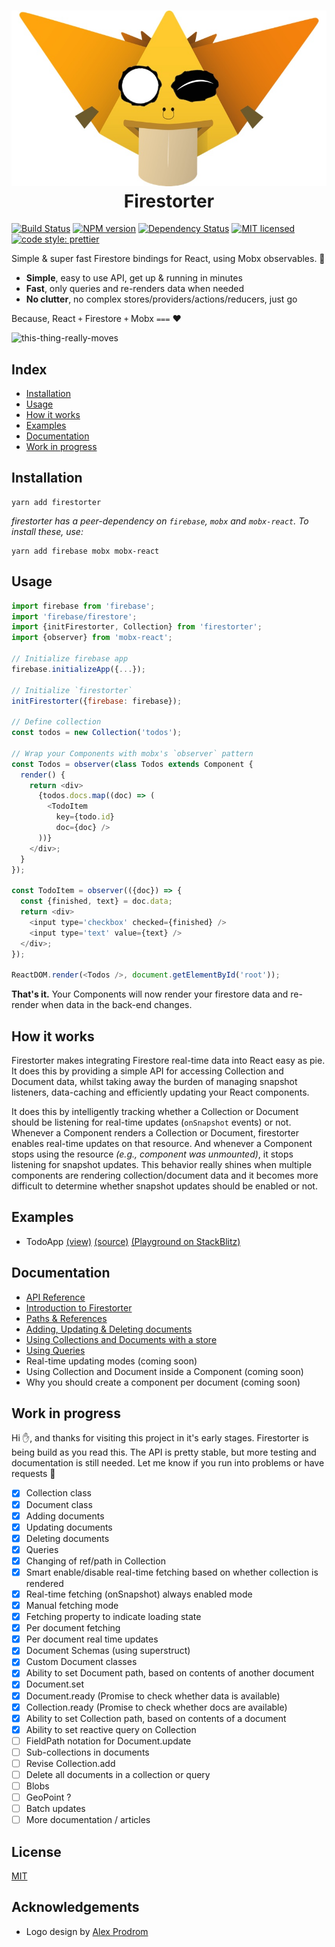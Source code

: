 <h1 align="center">
  <img src="./logo2.jpg" /><br>
  Firestorter
</h1>

[![Build Status](https://travis-ci.org/IjzerenHein/firestorter.svg?branch=master)](https://travis-ci.org/IjzerenHein/firestorter)
<span class="badge-npmversion"><a href="https://npmjs.org/package/badges" title="View this project on NPM"><img src="https://img.shields.io/npm/v/firestorter.svg" alt="NPM version" /></a></span>
<span class="badge-daviddm"><a href="https://david-dm.org/IjzerenHein/firestorter" title="View the status of this project's dependencies on DavidDM"><img src="https://img.shields.io/david/IjzerenHein/firestorter.svg" alt="Dependency Status" /></a></span>
[![MIT licensed](https://img.shields.io/badge/license-MIT-blue.svg)](https://raw.githubusercontent.com/IjzerenHein/firestorter/master/LICENSE.txt)
[![code style: prettier](https://img.shields.io/badge/code_style-prettier-ff69b4.svg)](https://github.com/prettier/prettier)

Simple & super fast Firestore bindings for React, using Mobx observables. 🤘

* **Simple**, easy to use API, get up & running in minutes
* **Fast**, only queries and re-renders data when needed
* **No clutter**, no complex stores/providers/actions/reducers, just go

Because, React `+` Firestore `+` Mobx `===` ❤️

![this-thing-really-moves](./this-thing-really-moves.gif)

## Index

* [Installation](#installation)
* [Usage](#usage)
* [How it works](#how-it-works)
* [Examples](#examples)
* [Documentation](./docs/API.md)
* [Work in progress](#work-in-progress)

## Installation

    yarn add firestorter

_firestorter has a peer-dependency on `firebase`, `mobx` and `mobx-react`. To install these, use:_

    yarn add firebase mobx mobx-react

## Usage

```js
import firebase from 'firebase';
import 'firebase/firestore';
import {initFirestorter, Collection} from 'firestorter';
import {observer} from 'mobx-react';

// Initialize firebase app
firebase.initializeApp({...});

// Initialize `firestorter`
initFirestorter({firebase: firebase});

// Define collection
const todos = new Collection('todos');

// Wrap your Components with mobx's `observer` pattern
const Todos = observer(class Todos extends Component {
  render() {
    return <div>
      {todos.docs.map((doc) => (
        <TodoItem
          key={todo.id}
          doc={doc} />
      ))}
    </div>;
  }
});

const TodoItem = observer(({doc}) => {
  const {finished, text} = doc.data;
  return <div>
    <input type='checkbox' checked={finished} />
    <input type='text' value={text} />
  </div>;
});

ReactDOM.render(<Todos />, document.getElementById('root'));
```

**That's it.** Your Components will now render your firestore data
and re-render when data in the back-end changes.

## How it works

Firestorter makes integrating Firestore real-time data into React easy as pie. It does this by providing a simple API for accessing Collection and Document data, whilst taking away the burden of managing snapshot listeners, data-caching and efficiently updating your React components.

It does this by intelligently tracking whether a Collection or Document should be listening for real-time updates (`onSnapshot` events) or not. Whenever a Component renders a Collection or Document, firestorter enables real-time updates on that resource. And whenever a Component stops using the resource _(e.g., component was unmounted)_, it stops listening for snapshot updates. This behavior really shines when multiple components are rendering collection/document data and it becomes more difficult to determine whether snapshot updates should be enabled or not.

## Examples

* TodoApp [(view)](https://react-firestore-todo-app.stackblitz.io) [(source)](./examples/todoApp/src) [(Playground on StackBlitz)](https://stackblitz.com/edit/react-firestore-todo-app?file=Todos.js)

## Documentation

* [API Reference](./docs/API.md)
* [Introduction to Firestorter](https://medium.com/@hrutjes/building-a-react-firestore-app-with-zero-effort-and-mobx-525df611eabf)
* [Paths & References](./docs/PathsAndReferences.md)
* [Adding, Updating & Deleting documents](./docs/AddUpdateDelete.md)
* [Using Collections and Documents with a store](./docs/Store.md)
* [Using Queries](./docs/Querues.md)
* Real-time updating modes (coming soon)
* Using Collection and Document inside a Component (coming soon)
* Why you should create a component per document (coming soon)

## Work in progress

Hi ✋, and thanks for visiting this project in it's early stages.
Firestorter is being build as you read this. The API is pretty stable, but more testing and documentation is still needed. Let me know if you run into problems or have requests 🤘

* [x] Collection class
* [x] Document class
* [x] Adding documents
* [x] Updating documents
* [x] Deleting documents
* [x] Queries
* [x] Changing of ref/path in Collection
* [x] Smart enable/disable real-time fetching based on whether collection is rendered
* [x] Real-time fetching (onSnapshot) always enabled mode
* [x] Manual fetching mode
* [x] Fetching property to indicate loading state
* [x] Per document fetching
* [x] Per document real time updates
* [x] Document Schemas (using superstruct)
* [x] Custom Document classes
* [x] Ability to set Document path, based on contents of another document
* [x] Document.set
* [x] Document.ready (Promise to check whether data is available)
* [x] Collection.ready (Promise to check whether docs are available)
* [x] Ability to set Collection path, based on contents of a document
* [x] Ability to set reactive query on Collection
* [ ] FieldPath notation for Document.update
* [ ] Sub-collections in documents
* [ ] Revise Collection.add
* [ ] Delete all documents in a collection or query
* [ ] Blobs
* [ ] GeoPoint ?
* [ ] Batch updates
* [ ] More documentation / articles

## License

[MIT](./LICENSE.txt)

## Acknowledgements

* Logo design by [Alex Prodrom](https://github.com/AlexProdrom)
